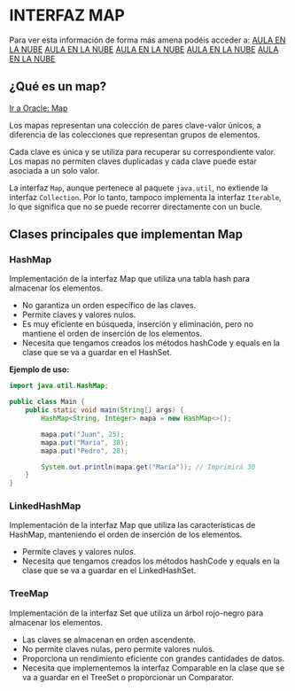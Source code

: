 # INTERFAZ MAP

Para ver esta información de forma más amena podéis acceder a:
[AULA EN LA NUBE](https://www.youtube.com/watch?v=PQcBEX5M23c&list=PLG1qdjD__qH6ULjW5iN8E45m5nkaCNbUu&index=157)
[AULA EN LA NUBE](https://www.youtube.com/watch?v=eplBXJarh1A&list=PLG1qdjD__qH6ULjW5iN8E45m5nkaCNbUu&index=158)
[AULA EN LA NUBE](https://www.youtube.com/watch?v=unbN9nF-ifE&list=PLG1qdjD__qH6ULjW5iN8E45m5nkaCNbUu&index=159)
[AULA EN LA NUBE](https://www.youtube.com/watch?v=H3_Wuis_Ipg&list=PLG1qdjD__qH6ULjW5iN8E45m5nkaCNbUu&index=160)
[AULA EN LA NUBE](https://www.youtube.com/watch?v=Q4s1RMSXzX8&list=PLG1qdjD__qH6ULjW5iN8E45m5nkaCNbUu&index=161)

## ¿Qué es un map?

[Ir a Oracle: Map](https://docs.oracle.com/en/java/javase/17/docs/api/java.base/java/util/Map.html)

Los mapas representan una colección de pares clave-valor únicos, a diferencia de las colecciones que representan 
grupos de elementos.

Cada clave es única y se utiliza para recuperar su correspondiente valor. Los mapas no permiten claves duplicadas y 
cada clave puede estar asociada a un solo valor.

La interfaz `Map`, aunque pertenece al paquete `java.util`, no extiende la interfaz `Collection`. Por lo tanto, 
tampoco implementa la interfaz `Iterable`, lo que significa que no se puede recorrer directamente con un bucle.

## Clases principales que implementan Map

### **HashMap**
Implementación de la interfaz Map que utiliza una tabla hash para almacenar los elementos.
- No garantiza un orden específico de las claves.
- Permite claves y valores nulos.
- Es muy eficiente en búsqueda, inserción y eliminación, pero no mantiene el orden de inserción de los elementos.
- Necesita que tengamos creados los métodos hashCode y equals en la clase que se va a guardar en el HashSet.

**Ejemplo de uso:**
```java
import java.util.HashMap;

public class Main {
    public static void main(String[] args) {
        HashMap<String, Integer> mapa = new HashMap<>();

        mapa.put("Juan", 25);
        mapa.put("María", 30);
        mapa.put("Pedro", 28);

        System.out.println(mapa.get("María")); // Imprimirá 30
    }
}
```

### **LinkedHashMap**
Implementación de la interfaz Map que utiliza las características de HashMap, manteniendo el orden de inserción de 
los elementos.
- Permite claves y valores nulos.
- Necesita que tengamos creados los métodos hashCode y equals en la clase que se va a guardar en el LinkedHashSet.

### **TreeMap**
Implementación de la interfaz Set que utiliza un árbol rojo-negro para almacenar los elementos.
- Las claves se almacenan en orden ascendente.
- No permite claves nulas, pero permite valores nulos.
- Proporciona un rendimiento eficiente con grandes cantidades de datos.
- Necesita que implementemos la interfaz Comparable en la clase que se va a guardar en el TreeSet o proporcionar un
  Comparator.
